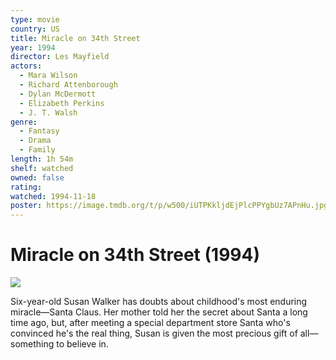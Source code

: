 ```yaml
---
type: movie
country: US
title: Miracle on 34th Street
year: 1994
director: Les Mayfield
actors:
  - Mara Wilson
  - Richard Attenborough
  - Dylan McDermott
  - Elizabeth Perkins
  - J. T. Walsh
genre:
  - Fantasy
  - Drama
  - Family
length: 1h 54m
shelf: watched
owned: false
rating:
watched: 1994-11-18
poster: https://image.tmdb.org/t/p/w500/iUTPKkljdEjPlcPPYgbUz7APnHu.jpg
---
```


# Miracle on 34th Street (1994)

![](https://image.tmdb.org/t/p/w500/iUTPKkljdEjPlcPPYgbUz7APnHu.jpg)

Six-year-old Susan Walker has doubts about childhood's most enduring miracle—Santa Claus. Her mother told her the secret about Santa a long time ago, but, after meeting a special department store Santa who's convinced he's the real thing, Susan is given the most precious gift of all—something to believe in.